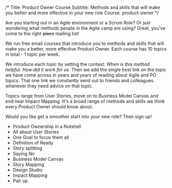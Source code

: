 /*
Title: Product Owner Course
Subtitle: Methods and skills that will make you better and more effective in your new role
Course: product-owner
*/

Are you starting out in an Agile environment or a Scrum Role? Or just wondering what methods people in the Agile camp are using? Great, you’ve come to the right <s>place</s> mailing list!

We run free email courses that introduce you to methods and skills that will make you a better, more effective Product Owner. Each course has 10 topics in total - 1 topic per week.

We introduce each topic by setting the context: <em>When is this method helpful.</em> <em>How did it work for us.</em> Then we add the single best link on the topic we have come across in years and years of reading about Agile and PO topics. That one link we constantly send out to friends and colleagues whenever they need advice on that topic.

Topics range from User Stories, move on to Business Model Canvas and end near Impact Mapping. It's a broad range of methods and skills we think every Product Owner should know about.

Would you like get a smoother start into your new role? Then sign up!

<split>

* Product Ownership in a Nutshell
* All about User Stories
* One Goal to focus them all
* Definition of Ready
* Story splitting
* Saying No
* Business Model Canvas
* Story Mapping
* Design Studio
* Impact Mapping
* Pair up
